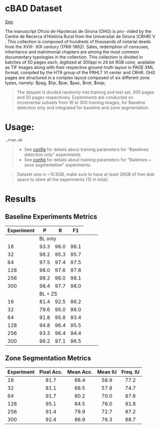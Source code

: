 cBAD Dataset
============
[See](https://zenodo.org/record/).

The manuscript Oficio de Hipotecas de Girona (OHG) is pro-
vided by the Centre de Recerca d’Història Rural from the
Universitat de Girona (CRHR) V . This collection is composed
of hundreds of thousands of notarial deeds from the XVIII-
XIX century (1768-1862). Sales, redemption of censuses,
inheritance and matrimonial chapters are among the most
common documentary typologies in the collection. This
collection is divided in batches of 50 pages each, digitized
at 300ppi in 24 bit RGB color, available as TIF images
along with their respective ground-truth layout in PAGE
XML format, compiled by the HTR group of the PRHLT VI
center and CRHR. OHG pages are structured in a complex
layout composed of six different zone types, namely: $pag,
$tip, $par, $pac, $not, $nop;

> The dataset is divided randomly into training and test
set, 300 pages and 50 pages respectively. Experiments are
conducted on incremental subsets from 16 to 300 training
images, for Baseline detection only and integrated for 
baseline and zone segmentation .


Usage:
======
```bash
./run.sh
```

> - See [config](config_BL_only.txt) for details about training parameters for "Baselines detection only" experiments.
> - See [config](config_ZS_BL.txt) for details about training parameters for "Balelines + zone segmentation" experiments.

<!-- -->

> Dataset size is ~10.5GB, make sure to have at least 26GB of free disk space to store all the experiments (12 in total). 



Results
==================

## Baseline Experiments Metrics

|  Experiment  |  P   |  R   |  F1  | 
|:---------|:----:|:----:|:----:|
|<td colspan=3>BL only|
|  16    | 93.3 | 96.0 | 96.1 |
|  32    | 96.2 | 95.3 | 95.7 |
|  64    | 97.5 | 97.4 | 97.5 |
|  128   | 98.0 | 97.6 | 97.8 |
|  256   | 98.2 | 98.0 | 98.1 |
|  300   | 98.4 | 97.7 | 98.0 |
|<td colspan=3>BL + ZS|
|  16    | 81.4 | 92.5 | 86.2 |
|  32    | 79.6 | 95.0 | 86.0 |
|  64    | 91.8 | 95.8 | 93.4 |
|  128   | 94.8 | 96.4 | 95.5 |
|  256   | 93.3 | 96.4 | 94.4 |
|  300   | 96.2 | 97.1 | 96.5 |

## Zone Segmentation Metrics

| Experiment | Pixel Acc. | Mean Acc. | Mean IU | Freq. IU |
|:-----------|:----------:|:---------:|:-------:|:--------:|
| 16   | 81.7 | 68.4 | 58.9 | 77.2 |
| 32   | 81.1 | 68.5 | 57.8 | 74.7 |    
| 64   | 91.7 | 80.2 | 70.0 | 87.6 |    
| 128  | 95.1 | 84.5 | 76.0 | 91.8 |    
| 256  | 91.4 | 78.9 | 72.7 | 87.2 |    
| 300  | 92.4 | 86.9 | 76.3 | 88.7 |    

